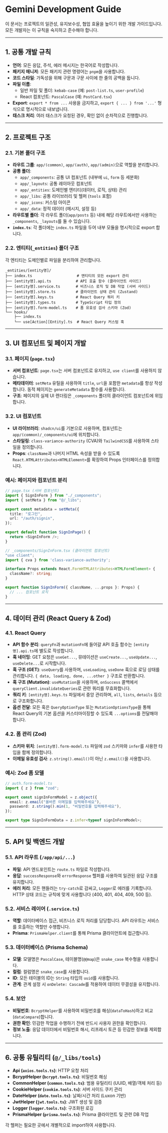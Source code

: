 # Gemini Development Guide

이 문서는 프로젝트의 일관성, 유지보수성, 협업 효율을 높이기 위한 개발 가이드입니다. 모든 개발자는 이 규칙을 숙지하고 준수해야 합니다.

---

## 1. 공통 개발 규칙

- **언어**: 모든 응답, 주석, 에러 메시지는 한국어로 작성합니다.
- **패키지 매니저**: 모든 패키지 관련 명령어는 `pnpm`을 사용합니다.
- **코드 스타일**: 가독성을 위해 구문과 구문 사이에 한 줄의 공백을 둡니다.
- **파일 이름**:
    - 일반 파일 및 폴더: `kebab-case` (예: `post-list.ts`, `user-profile`)
    - React 컴포넌트: `PascalCase` (예: `PostCard.tsx`)
- **Export**: `export * from ...` 사용을 금지하고, `export { ... } from '...'` 형식으로 명시적으로 내보냅니다.
- **태스크 처리**: 여러 태스크가 요청된 경우, 확인 없이 순차적으로 진행합니다.

---

## 2. 프로젝트 구조

### 2.1. 기본 폴더 구조

- **라우트 그룹**: `app/(common)`, `app/(auth)`, `app/(admin)`으로 역할을 분리합니다.
- **공통 폴더**:
    - `app/_components`: 공통 UI 컴포넌트 (내부에 `ui`, `form` 등 세분화)
    - `app/_layouts`: 공통 레이아웃 컴포넌트
    - `app/_entities`: 도메인별 엔티티(데이터, 로직, 상태) 관리
    - `app/_libs`: 공통 라이브러리 및 헬퍼 (`tools` 포함)
    - `app/_icons`: 커스텀 아이콘
    - `app/_data`: 정적 데이터 (메시지, 설정 등)
- **라우트별 폴더**: 각 라우트 폴더(`app/posts` 등) 내에 해당 라우트에서만 사용하는 `_components`, `_layouts`를 둘 수 있습니다.
- **`index.ts`**: 각 폴더에는 `index.ts` 파일을 두어 내부 모듈을 명시적으로 export 합니다.

### 2.2. 엔티티(`_entities`) 폴더 구조

각 엔티티는 도메인별로 파일을 분리하여 관리합니다.

```
_entities/[entity명]/
├── index.ts                    # 엔티티의 모든 export 관리
├── [entity명].api.ts           # API 호출 함수 (클라이언트 사이드)
├── [entity명].service.ts       # 비즈니스 로직 및 DB 작업 (서버 사이드)
├── [entity명].store.ts         # 클라이언트 상태 관리 (Zustand)
├── [entity명].keys.ts          # React Query 쿼리 키
├── [entity명].types.ts         # TypeScript 타입 정의
├── [entity명].form-model.ts    # 폼 유효성 검사 스키마 (Zod)
└── hooks/
    ├── index.ts
    └── use[Action][Entity].ts  # React Query 커스텀 훅
```

---

## 3. UI 컴포넌트 및 페이지 개발

### 3.1. 페이지 (`page.tsx`)

- **서버 컴포넌트**: `page.tsx`는 서버 컴포넌트로 유지하고, `use client`를 사용하지 않습니다.
- **메타데이터**: `setMeta` 유틸을 사용하여 `title`, `url`을 포함한 `metadata`를 항상 작성합니다. 동적 페이지는 `generateMetadata` 함수를 사용합니다.
- **구조**: 페이지의 실제 UI 렌더링은 `_components` 폴더의 클라이언트 컴포넌트에 위임합니다.

### 3.2. UI 컴포넌트

- **UI 라이브러리**: `shadcn/ui`를 기본으로 사용하며, 컴포넌트는 `app/(common)/_components/ui`에 위치합니다.
- **스타일링**: `class-variance-authority` (CVA)와 `TailwindCSS`를 사용하여 스타일을 정의합니다.
- **Props**: `className`과 나머지 HTML 속성을 받을 수 있도록 `React.HTMLAttributes<HTMLElement>`를 확장하여 Props 인터페이스를 정의합니다.

### 예시: 페이지와 컴포넌트 분리

```typescript
// page.tsx (서버 컴포넌트)
import { SignInForm } from "./_components";
import { setMeta } from "@/_libs";

export const metadata = setMeta({
  title: "로그인",
  url: "/auth/signin",
});

export default function SignInPage() {
  return <SignInForm />;
}

// _components/SignInForm.tsx (클라이언트 컴포넌트)
"use client";
import { cva } from 'class-variance-authority';

interface Props extends React.FormHTMLAttributes<HTMLFormElement> {
  className?: string;
}

export function SignInForm({ className, ...props }: Props) {
  // ... 컴포넌트 로직
}
```

---

## 4. 데이터 관리 (React Query & Zod)

### 4.1. React Query

- **API 함수 분리**: `queryFn`과 `mutationFn`에 들어갈 API 호출 함수는 `[entity명].api.ts`에 별도로 작성합니다.
- **훅 네이밍**: GET 요청은 `useGet...`, 뮤테이션은 `useCreate...`, `useUpdate...`, `useDelete...`로 시작합니다.
- **훅 구조 (GET)**: `useQuery`를 사용하며, `useLoading`, `useDone` 훅으로 로딩 상태를 관리합니다. `{ data, loading, done, ...other }` 구조로 반환합니다.
- **훅 구조 (Mutation)**: `useMutation`을 사용하며, `onSuccess` 콜백에서 `queryClient.invalidateQueries`로 관련 쿼리를 무효화합니다.
- **쿼리 키**: `[entity명].keys.ts` 파일에서 중앙 관리하며, `all`, `lists`, `details` 등으로 구조화합니다.
- **옵션 전달**: 모든 훅은 `QueryOptionType` 또는 `MutationOptionsType`을 통해 React Query의 기본 옵션을 커스터마이징할 수 있도록 `...options`를 전달해야 합니다.

### 4.2. 폼 관리 (Zod)

- **스키마 위치**: `[entity명].form-model.ts` 파일에 `zod` 스키마와 `infer`를 사용한 타입을 함께 정의합니다.
- **이메일 유효성 검사**: `z.string().email()`이 아닌 `z.email()`을 사용합니다.

### 예시: Zod 폼 모델

```typescript
// auth.form-model.ts
import { z } from "zod";

export const signInFormModel = z.object({
  email: z.email("올바른 이메일을 입력해주세요"),
  password: z.string().min(1, "비밀번호를 입력해주세요"),
});

export type SignInFormData = z.infer<typeof signInFormModel>;
```

---

## 5. API 및 백엔드 개발

### 5.1. API 라우트 (`/app/api/...`)

- **파일**: API 엔드포인트는 `route.ts` 파일로 작성합니다.
- **응답**: `successResponse`와 `errorResponse` 헬퍼를 사용하여 일관된 응답 구조를 유지합니다.
- **에러 처리**: 모든 핸들러는 `try-catch`로 감싸고, `Logger`로 에러를 기록합니다. HTTP 상태 코드는 규칙에 맞게 사용합니다 (400, 401, 404, 409, 500 등).

### 5.2. 서비스 레이어 (`.service.ts`)

- **역할**: 데이터베이스 접근, 비즈니스 로직 처리를 담당합니다. API 라우트는 서비스를 호출하는 역할만 수행합니다.
- **Prisma**: `PrismaHelper.client`를 통해 Prisma 클라이언트에 접근합니다.

### 5.3. 데이터베이스 (Prisma Schema)

- **모델**: 모델명은 `PascalCase`, 테이블명(`@@map`)은 `snake_case` 복수형을 사용합니다.
- **컬럼**: 컬럼명은 `snake_case`를 사용합니다.
- **ID**: 모든 테이블의 ID는 `String` 타입의 `uuid`를 사용합니다.
- **관계**: 관계 설정 시 `onDelete: Cascade`를 적용하여 데이터 무결성을 유지합니다.

### 5.4. 보안

- **비밀번호**: `BcryptHelper`를 사용하여 비밀번호를 해싱(`dataToHash`)하고 비교(`dataCompare`)합니다.
- **권한 확인**: 민감한 작업을 수행하기 전에 반드시 사용자 권한을 확인합니다.
- **정보 노출**: 응답 데이터에서 비밀번호 해시, 리프레시 토큰 등 민감한 정보를 제외합니다.

---

## 6. 공통 유틸리티 (`@/_libs/tools`)

- **Api (`axios.tools.ts`)**: HTTP 요청 처리
- **BcryptHelper (`bcrypt.tools.ts`)**: 비밀번호 해싱
- **CommonHelper (`common.tools.ts`)**: 범용 유틸리티 (UUID, 배열/객체 처리 등)
- **CookieHelper (`cookie.tools.ts`)**: 서버 사이드 쿠키 관리
- **DateHelper (`date.tools.ts`)**: 날짜/시간 처리 (Luxon 기반)
- **JwtHelper (`jwt.tools.ts`)**: JWT 생성 및 검증
- **Logger (`logger.tools.ts`)**: 구조화된 로깅
- **PrismaHelper (`prisma.tools.ts`)**: Prisma 클라이언트 및 관련 DB 작업

각 헬퍼는 필요한 곳에서 개별적으로 import하여 사용합니다.
